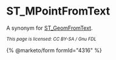 # ST\_MPointFromText

A synonym for [ST\_GeomFromText](st_geomfromtext.md).

<sub>_This page is licensed: CC BY-SA / Gnu FDL_</sub>

{% @marketo/form formId="4316" %}
